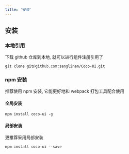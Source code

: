 ```yaml
---
title: '安装'
---
```


## 安装
### 本地引用
下载 github 仓库到本地, 就可以进行组件注册引用了
```asp
git clone git@github.com:zenglinan/Coco-UI.git
```

### npm 安装
推荐使用 npm 安装, 它能更好地和 webpack 打包工具配合使用
#### 全局安装
```asp
npm install coco-ui -g
```
#### 局部安装
更推荐采用局部安装
```asp
npm install coco-ui --save
```